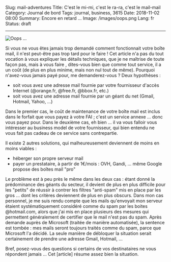 Slug: mail-adventures
Title: C'est le mi-mi, c'est le ra-ra, c'est le mail-mail
Category: Journal de bord
Tags: journal, business, 3615
Date: 2018-11-02 08:00
Summary: Encore en retard ...
Image: /images/oops.png
Lang: fr
Status: draft

---

![Oops ...][oops]

Si vous ne vous êtes
jamais trop demandé comment fonctionnait votre boîte mail, il n'est peut-être
pas trop tard pour le faire ! Cet article n'a pas du tout vocation à vous
expliquer les détails techniques, que je ne maîtrise de toute façon pas, mais
à vous faire , dites-vous bien que
comme tout service, il a un coût (de plus en plus minime, mais non nul
tout de même). Pourquoi n'avez-vous jamais payé pour, me demanderez-vous ? Deux
hypothèses :

* soit vous avez une adresse mail fournie par votre fournisseur d'accès
Internet (@orange.fr, @free.fr, @bbox.fr, etc.)
* soit vous avez une adresse mail fournie par un géant du net (Gmail, Hotmail,
Yahoo, ...)

Dans le premier cas, le coût de maintenance de votre boîte
mail est inclus dans le forfait que vous payez à votre FAI ; c'est un service
annexe ... donc vous payez pour. Dans le deuxième cas, eh bien ... il va vous falloir
vous intéresser au business model de votre fournisseur, qui bien entendu ne
vous fait pas cadeau de ce service sans contrepartie.

Il existe 2 autres solutions, qui malheureusement deviennent de moins en moins
viables :

* héberger son propre serveur mail
* payer un prestataire, à partir de 1€/mois : OVH, Gandi, ... même
Google propose des boîtes mail "pro"

Le problème est à peu près le même dans les deux cas : étant donné la
prédominance des géants du secteur, il devient de plus en plus difficile pour
les "petits" de réussir à contrer les filtres "anti-spam" mis en place par les
gros ... dont les critères deviennent de plus en plus obscurs. Dans mon cas
personnel, je me suis rendu compte que les mails qu'envoyait mon serveur
étaient systématiquement considéré comme du spam par les boites @hotmail.com,
alors que j'ai mis en place plusieurs des mesures qui permettent généralement
de certifier que le mail n'est pas du spam. Après demande auprès de Microsoft
(traitée de manière automatisée), la sentence est tombée : mes mails seront
toujours traités comme du spam, parce que Microsoft l'a décidé. La seule
manière de débloquer la situation serait certainement de prendre une adresse
Gmail, Hotmail, ...

Bref, posez-vous des questions si certains de vos destinataires ne vous
répondent jamais ... Cet [article] résume assez bien la situation.

[mail]: https://blog.seboss666.info/2018/03/faire-du-mail-en-2018-cest-une-tannee/
[oops]: {filename}/images/oops.png
